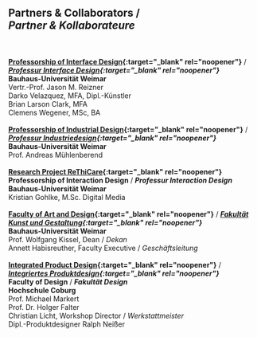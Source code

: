 ## Partners &amp; Collaborators / <br />*Partner &amp; Kollaborateure*
<br /><br />
**[Professorship of Interface Design](https://www.uni-weimar.de/de/kunst-und-gestaltung/professuren/interface-design/){:target="_blank" rel="noopener"}** / ***[Professur Interface Design](https://www.uni-weimar.de/de/kunst-und-gestaltung/professuren/interface-design/){:target="_blank" rel="noopener"}***<br />
**Bauhaus-Universität Weimar**<br />
Vertr.-Prof. Jason M. Reizner<br />
Darko Velazquez, MFA, Dipl.-Künstler<br />
Brian Larson Clark, MFA<br />
Clemens Wegener, MSc, BA<br />
<br />
**[Professorship of Industrial Design](https://www.uni-weimar.de/en/art-and-design/structure/disciplines-staff/produktdesign-product-design/prof-andreas-muehlenberend/){:target="_blank" rel="noopener"}** / ***[Professur Industriedesign](https://www.uni-weimar.de/de/kunst-und-gestaltung/struktur/lehrgebiete-personen/produktdesign/prof-andreas-muehlenberend/){:target="_blank" rel="noopener"}***<br />
**Bauhaus-Universität Weimar**<br />
Prof. Andreas Mühlenberend<br />
<br />
**[Research Project ReThiCare](http://www.rethicare.info/){:target="_blank" rel="noopener"}**<br />
**Professorship of Interaction Design** / ***Professur Interaction Design***<br />
**Bauhaus-Universität Weimar**<br />
Kristian Gohlke, M.Sc. Digital Media<br />
<br />
**[Faculty of Art and Design](https://www.uni-weimar.de/en/art-and-design/start/){:target="_blank" rel="noopener"}** / ***[Fakultät Kunst und Gestaltung](https://www.uni-weimar.de/de/kunst-und-gestaltung/start/){:target="_blank" rel="noopener"}***<br />
**Bauhaus-Universität Weimar**<br />
Prof. Wolfgang Kissel, Dean / *Dekan*<br />
Annett Habisreuther, Faculty Executive / *Geschäftsleitung*<br />
<br />
**[Integrated Product Design](https://www.integriertesproduktdesign-coburg.de/){:target="_blank" rel="noopener"}** / ***[Integriertes Produktdesign](https://www.integriertesproduktdesign-coburg.de/){:target="_blank" rel="noopener"}***<br />
**Faculty of Design** / ***Fakultät Design***<br />
**Hochschule Coburg**<br />
Prof. Michael Markert<br />
Prof. Dr. Holger Falter<br />
Christian Licht, Workshop Director / *Werkstattmeister*<br />
Dipl.-Produktdesigner Ralph Neißer<br />
<br />
